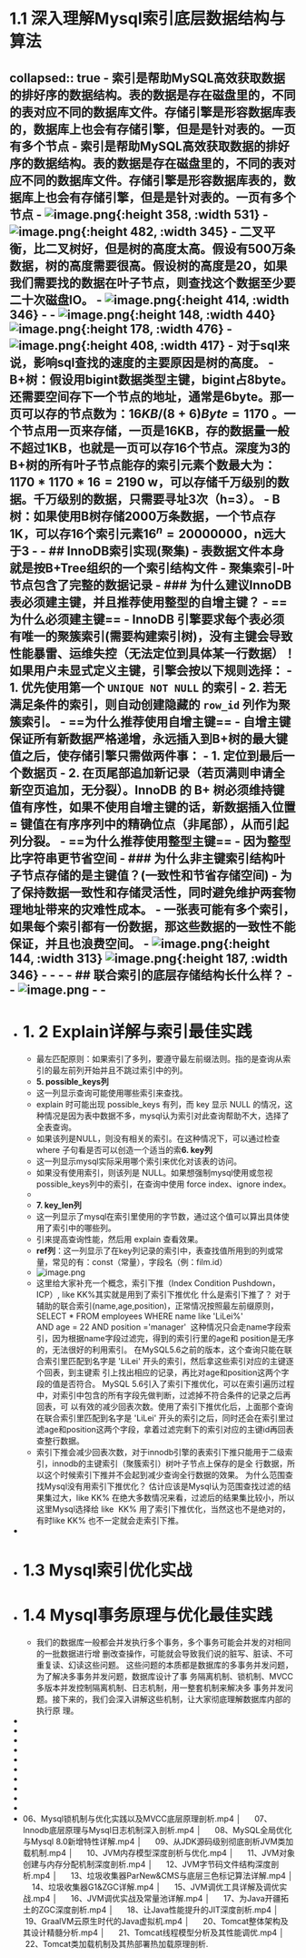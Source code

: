 # 1.1 深入理解Mysql索引底层数据结构与算法
collapsed:: true
	- 索引是帮助MySQL高效获取数据的排好序的数据结构。表的数据是存在磁盘里的，不同的表对应不同的数据库文件。存储引擎是形容数据库表的，数据库上也会有存储引擎，但是是针对表的。一页有多个节点
	- 索引是帮助MySQL高效获取数据的排好序的数据结构。表的数据是存在磁盘里的，不同的表对应不同的数据库文件。存储引擎是形容数据库表的，数据库上也会有存储引擎，但是是针对表的。一页有多个节点
	- ![image.png](../assets/image_1750319018152_0.png){:height 358, :width 531}
	- ![image.png](../assets/image_1750319138708_0.png){:height 482, :width 345}
	- 二叉平衡，比二叉树好，但是树的高度太高。假设有500万条数据，树的高度需要很高。假设树的高度是20，如果我们需要找的数据在叶子节点，则查找这个数据至少要二十次磁盘IO。
	- ![image.png](../assets/image_1750314885873_0.png){:height 414, :width 346}
	-
	- ![image.png](../assets/image_1750315133844_0.png){:height 148, :width 440} ![image.png](../assets/image_1750315208334_0.png){:height 178, :width 476}
	- ![image.png](../assets/image_1750315169250_0.png){:height 408, :width 417}
	- 对于sql来说，影响sql查找的速度的主要原因是树的高度。
	- B+树：假设用bigint数据类型主键，bigint占8byte。还需要空间存下一个节点的地址，通常是6byte。那一页可以存的节点数为：$16KB/(8+6)Byte=1170$ 。一个节点用一页来存储，一页是16KB，存的数据量一般不超过1KB，也就是一页可以存16个节点。深度为3的B+树的所有叶子节点能存的索引元素个数最大为：$1170*1170*16=2190$ w，可以存储千万级别的数据。千万级别的数据，只需要寻址3次（h=3）。
	- B树：如果使用B树存储2000万条数据，一个节点存1K，可以存16个索引元素$16^n = 20000000$，n远大于3
	-
	- ## InnoDB索引实现(聚集)
		- 表数据文件本身就是按B+Tree组织的一个索引结构文件
		- 聚集索引-叶节点包含了完整的数据记录
		- ### 为什么建议InnoDB表必须建主键，并且推荐使用整型的自增主键？
			- ==为什么必须建主键==
				- InnoDB 引擎要求每个表必须有唯一的聚簇索引(需要构建索引树)，没有主键会导致性能暴雷、运维失控（无法定位到具体某一行数据）！如果用户未显式定义主键，引擎会按以下规则选择：
					- 1. 优先使用第一个 `UNIQUE NOT NULL` 的索引
					- 2. 若无满足条件的索引，则自动创建隐藏的 `row_id` 列作为聚簇索引。
			- ==为什么推荐使用自增主键==
				- 自增主键保证所有新数据**严格递增**，永远插入到B+树的**最大键值之后**，使存储引擎只需做两件事：
					- 1. 定位到最后一个数据页
					- 2. 在页尾部追加新记录（若页满则申请全新空页追加，无分裂）。InnoDB 的 B+ 树必须维持键值有序性，如果不使用自增主键的话，新数据插入位置 = 键值在有序序列中的**精确位点**（非尾部），从而引起列分裂。
			- ==为什么推荐使用整型主键==
				- 因为整型比字符串更节省空间
		- ### 为什么非主键索引结构叶子节点存储的是主键值？(一致性和节省存储空间)
			- 为了保持数据一致性和存储灵活性，同时避免维护两套物理地址带来的灾难性成本。
			- 一张表可能有多个索引，如果每个索引都有一份数据，那这些数据的一致性不能保证，并且也浪费空间。
			- ![image.png](../assets/image_1750320847135_0.png){:height 144, :width 313} ![image.png](../assets/image_1750320873041_0.png){:height 187, :width 346}
			-
			-
		-
	- ## 联合索引的底层存储结构长什么样？
		-
		- ![image.png](../assets/image_1750322266633_0.png)
		-
		-
-
- # 1. 2 Explain详解与索引最佳实践
	- 最左匹配原则：如果索引了多列，要遵守最左前缀法则。指的是查询从索引的最左前列开始并且不跳过索引中的列。
	- **5. possible_keys列**
	- 这一列显示查询可能使用哪些索引来查找。
	- explain 时可能出现 possible_keys 有列，而 key 显示 NULL 的情况，这种情况是因为表中数据不多，mysql认为索引对此查询帮助不大，选择了全表查询。
	- 如果该列是NULL，则没有相关的索引。在这种情况下，可以通过检查 where 子句看是否可以创造一个适当的索**6. key列**
	- 这一列显示mysql实际采用哪个索引来优化对该表的访问。
	- 如果没有使用索引，则该列是 NULL。如果想强制mysql使用或忽视possible_keys列中的索引，在查询中使用 force index、ignore index。
	-
	- **7. key_len列**
	- 这一列显示了mysql在索引里使用的字节数，通过这个值可以算出具体使用了索引中的哪些列。
	- 引来提高查询性能，然后用 explain 查看效果。
	- **ref列**：这一列显示了在key列记录的索引中，表查找值所用到的列或常量，常见的有：const（常量），字段名（例：film.id）
	- ![image.png](../assets/image_1752046862314_0.png)
	- 这里给大家补充一个概念，索引下推（Index Condition Pushdown，ICP）, like KK%其实就是用到了索引下推优化
	  什么是索引下推了？
	  对于辅助的联合索引(name,age,position)，正常情况按照最左前缀原则，SELECT * FROM employees WHERE name like 'LiLei%'  AND age = 22 AND position ='manager'  这种情况只会走name字段索引，因为根据name字段过滤完，得到的索引行里的age和 position是无序的，无法很好的利用索引。
	  在MySQL5.6之前的版本，这个查询只能在联合索引里匹配到名字是 'LiLei' 开头的索引，然后拿这些索引对应的主键逐个回表，到主键索 引上找出相应的记录，再比对age和position这两个字段的值是否符合。
	  MySQL 5.6引入了索引下推优化，可以在索引遍历过程中，对索引中包含的所有字段先做判断，过滤掉不符合条件的记录之后再回表，可 以有效的减少回表次数。使用了索引下推优化后，上面那个查询在联合索引里匹配到名字是 'LiLei' 开头的索引之后，同时还会在索引里过 滤age和position这两个字段，拿着过滤完剩下的索引对应的主键id再回表查整行数据。
	- 索引下推会减少回表次数，对于innodb引擎的表索引下推只能用于二级索引，innodb的主键索引（聚簇索引）树叶子节点上保存的是全 行数据，所以这个时候索引下推并不会起到减少查询全行数据的效果。
	  为什么范围查找Mysql没有用索引下推优化？
	  估计应该是Mysql认为范围查找过滤的结果集过大，like KK% 在绝大多数情况来看，过滤后的结果集比较小，所以这里Mysql选择给 like  KK% 用了索引下推优化，当然这也不是绝对的，有时like KK% 也不一定就会走索引下推。
-
- # 1.3 Mysql索引优化实战
- # 1.4 Mysql事务原理与优化最佳实践
	- 我们的数据库一般都会并发执行多个事务，多个事务可能会并发的对相同的一批数据进行增 删改查操作，可能就会导致我们说的脏写、脏读、不可重复读、幻读这些问题。
	  这些问题的本质都是数据库的多事务并发问题，为了解决多事务并发问题，数据库设计了事 务隔离机制、锁机制、MVCC多版本并发控制隔离机制、日志机制，用一整套机制来解决多 事务并发问题。接下来的，我们会深入讲解这些机制，让大家彻底理解数据库内部的执行原 理。
-
-
-
-
-
-
-
-
-
-
- 06、Mysql锁机制与优化实践以及MVCC底层原理剖析.mp4
  │      07、Innodb底层原理与Mysql日志机制深入剖析.mp4
  │      08、MySQL全局优化与Mysql 8.0新增特性详解.mp4
  │      09、从JDK源码级别彻底剖析JVM类加载机制.mp4
  │      10、JVM内存模型深度剖析与优化.mp4
  │      11、JVM对象创建与内存分配机制深度剖析.mp4
  │      12、JVM字节码文件结构深度剖析.mp4
  │      13、垃圾收集器ParNew&CMS与底层三色标记算法详解.mp4
  │      14、垃圾收集器G1&ZGC详解.mp4
  │      15、JVM调优工具详解及调优实战.mp4
  │      16、JVM调优实战及常量池详解.mp4
  │      17、为Java开疆拓土的ZGC深度剖析.mp4
  │      18、让Java性能提升的JIT深度剖析.mp4
  │      19、GraalVM云原生时代的Java虚拟机.mp4
  │      20、Tomcat整体架构及其设计精髓分析.mp4
  │      21、Tomcat线程模型分析及其性能调优.mp4
  │      22、Tomcat类加载机制及其热部署热加载原理剖析.
